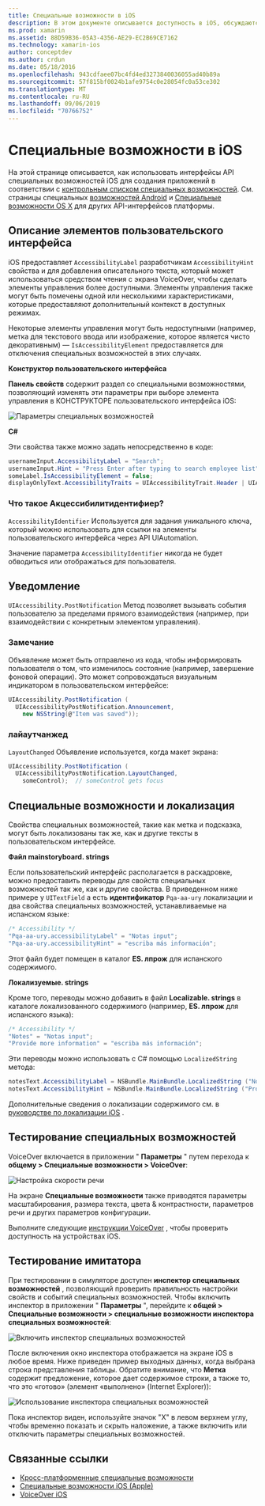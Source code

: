 ```yaml
---
title: Специальные возможности в iOS
description: В этом документе описывается доступность в iOS, обсуждаются различные свойства и функции, которые можно использовать для того, чтобы приложение было доступно максимальному числу пользователей.
ms.prod: xamarin
ms.assetid: 88D59B36-05A3-4356-AE29-EC2B69CE7162
ms.technology: xamarin-ios
author: conceptdev
ms.author: crdun
ms.date: 05/18/2016
ms.openlocfilehash: 943cdfaee07bc4fd4ed3273840036055ad40b89a
ms.sourcegitcommit: 57f815bf0024b1afe9754c0e28054fc0a53ce302
ms.translationtype: MT
ms.contentlocale: ru-RU
ms.lasthandoff: 09/06/2019
ms.locfileid: "70766752"
---
```

# <a name="accessibility-on-ios"></a>Специальные возможности в iOS

На этой странице описывается, как использовать интерфейсы API специальных возможностей iOS для создания приложений в соответствии с [контрольным списком специальных возможностей](~/cross-platform/app-fundamentals/accessibility.md).
См. страницы специальных [возможностей Android](~/android/app-fundamentals/accessibility.md) и [Специальные возможности OS X](~/mac/app-fundamentals/accessibility.md) для других API-интерфейсов платформы.

## <a name="describing-ui-elements"></a>Описание элементов пользовательского интерфейса

iOS предоставляет `AccessibilityLabel` разработчикам `AccessibilityHint` свойства и для добавления описательного текста, который может использоваться средством чтения с экрана VoiceOver, чтобы сделать элементы управления более доступными. Элементы управления также могут быть помечены одной или несколькими характеристиками, которые предоставляют дополнительный контекст в доступных режимах.

Некоторые элементы управления могут быть недоступными (например, метка для текстового ввода или изображение, которое является чисто декоративным) — `IsAccessibilityElement` предоставляется для отключения специальных возможностей в этих случаях.

**Конструктор пользовательского интерфейса**

**Панель свойств** содержит раздел со специальными возможностями, позволяющий изменять эти параметры при выборе элемента управления в КОНСТРУКТОРЕ пользовательского интерфейса iOS:

![](accessibility-images/ios-designer-sml.png "Параметры специальных возможностей")

**C#**

Эти свойства также можно задать непосредственно в коде:

```csharp
usernameInput.AccessibilityLabel = "Search";
usernameInput.Hint = "Press Enter after typing to search employee list";
someLabel.IsAccessibilityElement = false;
displayOnlyText.AccessibilityTraits = UIAccessibilityTrait.Header | UIAccessibilityTrait.Selected;
```

### <a name="what-is-accessibilityidentifier"></a>Что такое Акцессибилитидентифиер?

`AccessibilityIdentifier` Используется для задания уникального ключа, который можно использовать для ссылки на элементы пользовательского интерфейса через API UIAutomation.

Значение параметра `AccessibilityIdentifier` никогда не будет обводиться или отображаться для пользователя.

<a name="postnotification" />

## <a name="postnotification"></a>Уведомление

`UIAccessibility.PostNotification` Метод позволяет вызывать события пользователю за пределами прямого взаимодействия (например, при взаимодействии с конкретным элементом управления).

### <a name="announcement"></a>Замечание

Объявление может быть отправлено из кода, чтобы информировать пользователя о том, что изменилось состояние (например, завершение фоновой операции). Это может сопровождаться визуальным индикатором в пользовательском интерфейсе:

```csharp
UIAccessibility.PostNotification (
  UIAccessibilityPostNotification.Announcement,
    new NSString(@"Item was saved"));
```

### <a name="layoutchanged"></a>лайаутчанжед

`LayoutChanged` Объявление используется, когда макет экрана:

```csharp
UIAccessibility.PostNotification (
  UIAccessibilityPostNotification.LayoutChanged,
    someControl);  // someControl gets focus
```

## <a name="accessibility-and-localization"></a>Специальные возможности и локализация

Свойства специальных возможностей, такие как метка и подсказка, могут быть локализованы так же, как и другие тексты в пользовательском интерфейсе.

**Файл mainstoryboard. strings**

Если пользовательский интерфейс располагается в раскадровке, можно предоставить переводы для свойств специальных возможностей так же, как и другие свойства. В приведенном ниже примере у `UITextField` a есть **идентификатор** `Pqa-aa-ury` локализации и два свойства специальных возможностей, устанавливаемые на испанском языке:

```csharp
/* Accessibility */
"Pqa-aa-ury.accessibilityLabel" = "Notas input";
"Pqa-aa-ury.accessibilityHint" = "escriba más información";
```

Этот файл будет помещен в каталог **ES. лпрож** для испанского содержимого.

**Локализуемые. strings**

Кроме того, переводы можно добавить в файл **Localizable. strings** в каталоге локализованного содержимого (например, **ES. лпрож** для испанского языка):

```csharp
/* Accessibility */
"Notes" = "Notas input";
"Provide more information" = "escriba más información";
```

Эти переводы можно использовать с C# помощью `LocalizedString` метода:

```csharp
notesText.AccessibilityLabel = NSBundle.MainBundle.LocalizedString ("Notes", "");
notesText.AccessibilityHint = NSBundle.MainBundle.LocalizedString ("Provide more information", "");
```

Дополнительные сведения о локализации содержимого см. в [руководстве по локализации iOS](~/ios/app-fundamentals/localization/index.md) .

<a name="testing" />

## <a name="testing-accessibility"></a>Тестирование специальных возможностей

VoiceOver включается в приложении " **Параметры** " путем перехода к **общему > Специальные возможности > VoiceOver**:

![](accessibility-images/settings-sml.png "Настройка скорости речи")

На экране **Специальные возможности** также приводятся параметры масштабирования, размера текста, цвета & контрастности, параметров речи и других параметров конфигурации.

Выполните следующие [инструкции VoiceOver](https://developer.apple.com/library/ios/technotes/TestingAccessibilityOfiOSApps/TestAccessibilityonYourDevicewithVoiceOver/TestAccessibilityonYourDevicewithVoiceOver.html) , чтобы проверить доступность на устройствах iOS.

## <a name="simulator-testing"></a>Тестирование имитатора

При тестировании в симуляторе доступен **инспектор специальных возможностей** , позволяющий проверить правильность настройки свойств и событий специальных возможностей. Чтобы включить инспектор в приложении " **Параметры** ", перейдите к **общей > Специальные возможности > специальные возможности инспектора специальных возможностей**:

![](accessibility-images/settings-inspector-sml.png "Включить инспектор специальных возможностей")

После включения окно инспектора отображается на экране iOS в любое время.
Ниже приведен пример выходных данных, когда выбрана строка представления таблицы. Обратите внимание, что **Метка** содержит предложение, которое дает содержимое строки, а также то, что это «готово» (элемент «выполнено» (Internet Explorer)):

![](accessibility-images/tableview-a11y-sml.png "Использование инспектора специальных возможностей")

Пока инспектор виден, используйте значок "X" в левом верхнем углу, чтобы временно показать и скрыть наложение, а также включить или отключить параметры специальных возможностей.

## <a name="related-links"></a>Связанные ссылки

- [Кросс-платформенные специальные возможности](~/cross-platform/app-fundamentals/accessibility.md)
- [Специальные возможности iOS (Apple)](https://developer.apple.com/library/ios/documentation/UserExperience/Conceptual/iPhoneAccessibility/Accessibility_on_iPhone/Accessibility_on_iPhone.html)
- [VoiceOver iOS](http://www.apple.com/accessibility/ios/voiceover/)
